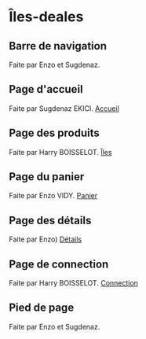 # Îles-deales

## Barre de navigation
Faite par Enzo et Sugdenaz.

## Page d'accueil

Faite par Sugdenaz EKICI.
[Accueil](https://evidy-iut90.github.io/iles-deales/)

## Page des produits

Faite par Harry BOISSELOT.
[Îles](https://evidy-iut90.github.io/iles-deales/shop.html)

## Page du panier

Faite par Enzo VIDY.
[Panier](https://evidy-iut90.github.io/iles-deales/cart.html)

## Page des détails 

Faite par Enzo)
[Détails](https://evidy-iut90.github.io/iles-deales/detail.html)

## Page de connection

Faite par Harry BOISSELOT.
[Connection](https://evidy-iut90.github.io/iles-deales/login.html)

## Pied de page
Faite par Enzo et Sugdenaz.
